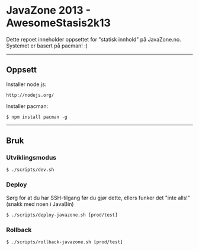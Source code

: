 # JavaZone 2013 - AwesomeStasis2k13

Dette repoet inneholder oppsettet for "statisk innhold" på JavaZone.no. Systemet er basert på pacman! :)

---

## Oppsett

Installer node.js:

    http://nodejs.org/

Installer pacman:

    $ npm install pacman -g

---

## Bruk

### Utviklingsmodus

    $ ./scripts/dev.sh

### Deploy

Sørg for at du har SSH-tilgang før du gjør dette, ellers funker det "inte alls!" (snakk med noen i JavaBin)

    $ ./scripts/deploy-javazone.sh [prod/test]

### Rollback

    $ ./scripts/rollback-javazone.sh [prod/test]
